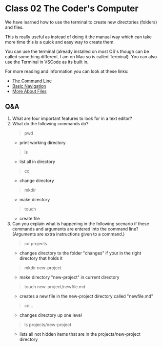 # Class 02 The Coder's Computer

We have learned how to use the terminal to create new directories (folders) and files.

This is really useful as instead of doing it the manual way which can take more time this is a quick and easy way to create them.

You can use the terminal (already installed on most OS's though can be called something different. I am on Mac so is called Terminal). You can also use the Terminal in VSCode as its built in.

For more reading and information you can look at these links:
   - [The Command Line](https://ryanstutorials.net/linuxtutorial/commandline.php)
   - [Basic Navigation](https://ryanstutorials.net/linuxtutorial/navigation.php)
   - [More About Files](https://ryanstutorials.net/linuxtutorial/aboutfiles.php)




## Q&A
1. What are four important features to look for in a text editor?
2. What do the following commands do?
   > pwd
   - print working directory
   > ls
   - list all in directory
   > cd 
   - change directory
   > mkdir
   - make directory
   > touch 
   - create file
3. Can you explain what is happening in the following scenario if these commands and arguments are entered into the command line? (Arguments are extra instructions given to a command.)
   > cd projects 
   - changes directory to the folder "changes" if your in the right directory that holds it
   > mkdir new-project 
   - make directory "new-project" in current directory
   > touch new-project/newfile.md 
   - creates a new file in the new-project directory called "newfile.md"
   > cd .. 
   - changes directory up one level
   > ls projects/new-project 
   - lists all not hidden items that are in the projects/new-project directory

